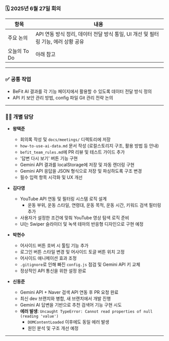 ### 🗓️ 2025년 6월 27일 회의

| 항목        | 내용                                                   |
|-----------|------------------------------------------------------|
| 주요 논의     | API 연동 방식 정리, 데이터 전달 방식 통일, UI 개선 및 필터링 기능, 에러 상황 공유 |
| 오늘의 To Do | 아래 참고                                                |

---

### ✅ 공통 작업

- BeFit AI 결과를 각 기능 페이지에서 활용할 수 있도록 데이터 전달 방식 정의
- API 키 보안 관리 방법, config 파일 Git 관리 전략 논의

---

### 🧑‍💻 개별 담당

- **왕택준**
  - 회의록 작성 및 `docs/meetings/` 디렉토리에 저장
  - `how-to-use-ai-data.md` 문서 작성 (로컬스토리지 구조, 활용 방법 등 안내)
  - `befit_team_rules.md`에 PR 리뷰 및 테스트 가이드 추가
  - '답변 다시 보기' 버튼 기능 구현
  - Gemini API 결과를 localStorage에 저장 및 자동 렌더링 구현
  - Gemini API 응답을 JSON 형식으로 저장 및 파싱하도록 구조 변경
  - 필수 입력 항목 시각화 및 UX 개선


- **김다영**
  - YouTube API 연동 및 필터링 시스템 로직 설계
    - 운동 부위, 운동 스타일, 연령대, 운동 목적, 운동 시간, 키워드 검색 필터링 추가
  - 사용자가 설정한 조건에 맞춰 YouTube 영상 탐색 로직 준비
  - UI는 Swiper 슬라이더 및 녹색 테마의 반응형 디자인으로 구현 예정

- **박현수**
  - 어사이드 버튼 호버 시 툴팁 기능 추가
  - 로그인 버튼 스타일 변경 및 어사이드 토글 버튼 위치 고정
  - 어사이드 애니메이션 효과 조정
  - `.gitignore`로 인해 빠진 `config.js` 점검 및 Gemini API 키 교체
  - 정상적인 API 통신을 위한 설정 완료

- **신동준**
    - Gemini API + Naver 검색 API 연동 후 PR 요청 완료
    - 최신 dev 브랜치와 병합, 새 브랜치에서 개발 진행
    - Gemini AI 답변을 기반으로 추천 검색어 기능 구현 시도
    - **에러 발생**: `Uncaught TypeError: Cannot read properties of null (reading 'value')`
        - `DOMContentLoaded` 이후에도 동일 에러 발생
        - 원인 분석 및 구조 개선 예정

---
